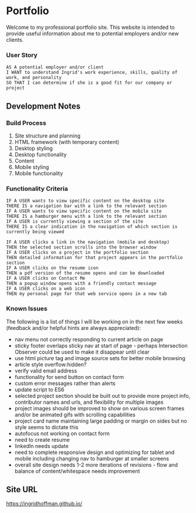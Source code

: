 # Portfolio

Welcome to my professional portfolio site. This website is intended to provide useful information about me to potential employers and/or new clients.

### User Story

```
AS A potential employer and/or client
I WANT to understand Ingrid's work experience, skills, quality of work, and personality
SO THAT I can determine if she is a good fit for our company or project
```

## Development Notes

### Build Process

1. Site structure and planning
2. HTML framework (with temporary content)
3. Desktop styling
4. Desktop functionality
5. Content
6. Mobile styling
7. Mobile functionality

### Functionality Criteria

```
IF A USER wants to view specific content on the desktop site
THERE IS a navigation bar with a link to the relevant section
IF A USER wants to view specific content on the mobile site
THERE IS a hamburger menu with a link to the relevant section
IF A USER is currently viewing a section of the site
THERE IS a clear indication in the navigation of which section is currently being viewed

IF A USER clicks a link in the navigation (mobile and desktop)
THEN the selected section scrolls into the browser window
IF A USER clicks on a project in the portfolio section
THEN detailed information for that project appears in the portfolio section
IF A USER clicks on the resume icon
THEN a pdf version of the resume opens and can be downloaded
IF A USER clicks on Contact Me
THEN a popup window opens with a friendly contact message
IF A USER clicks on a web icon
THEN my personal page for that web service opens in a new tab
```

### Known Issues

The following is a list of things I will be working on in the next few weeks (feedback and/or helpful hints are always appreciated):

- nav menu not correctly responding to current article on page
- sticky footer overlaps sticky nav at start of page - perhaps Intersection Observer could be used to make it disappear until clear
- use html picture tag and image source sets for better mobile browsing
- article style overflow:hidden?
- verify valid email address
- functionality for send button on contact form
- custom error messages rather than alerts
- update script to ES6
- selected project section should be built out to provide more project info, contributor names and urls, and flexibility for multiple images
- project images should be improved to show on various screen frames and/or be animated gifs with scrolling capabilities
- project card name maintaining large padding or margin on sides but no style seems to dictate this
- autofocus not working on contact form
- need to create resume
- linkedIn needs update
- need to complete responsive design and optimizing for tablet and mobile including changing nav to hamburger at smaller screens
- overall site design needs 1-2 more iterations of revisions - flow and balance of content/whitespace needs improvement

## Site URL

https://ingridhoffman.github.io/

